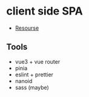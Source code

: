 # client side SPA
 
- [Resourse](https://www.frontendmentor.io/challenges/inbrowser-markdown-editor-r16TrrQX9)

## Tools

- vue3 + vue router
- pinia
- eslint + prettier
- nanoid
- sass (maybe)